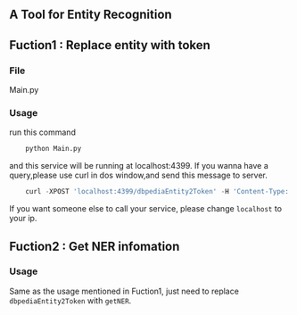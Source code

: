 ## A Tool for Entity Recognition

## Fuction1 : Replace entity with <Entity> token

### File

Main.py

### Usage

run this command

```python
	python Main.py
```

and this service will be running at localhost:4399.
If you wanna have a query,please use curl in dos window,and send this message to server.

```python
    curl -XPOST 'localhost:4399/dbpediaEntity2Token' -H 'Content-Type: application/json' -d"{\"question\":\"Norway has a lot of electric cars-so many that it can make anyone driving a new vehicle with an internal combustion engine look like a Luddite. \"}"
```
If you want someone else to call your service, please change `localhost` to your ip.


## Fuction2 : Get NER infomation

### Usage

Same as the usage mentioned in Fuction1, just need to replace `dbpediaEntity2Token` with `getNER`.